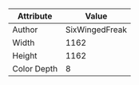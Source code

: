 # 
| Attribute | Value |
| ---  | ---     |
| Author | SixWingedFreak |
| Width | 1162 |
| Height | 1162 |
| Color Depth | 8 |
